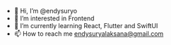 - 👋 Hi, I’m @endysuryo
- 👀 I’m interested in Frontend
- 🌱 I’m currently learning React, Flutter and SwiftUI
- 📫 How to reach me endysuryalaksana@gmail.com

<!---
endysuryo/endysuryo is a ✨ special ✨ repository because its `README.md` (this file) appears on your GitHub profile.
You can click the Preview link to take a look at your changes.
--->
